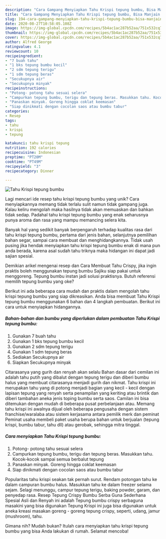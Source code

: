 ```yaml
---
description: "Cara Gampang Menyiapkan Tahu Krispi tepung bumbu, Bisa Manjain Lidah"
title: "Cara Gampang Menyiapkan Tahu Krispi tepung bumbu, Bisa Manjain Lidah"
slug: 194-cara-gampang-menyiapkan-tahu-krispi-tepung-bumbu-bisa-manjain-lidah
date: 2020-08-27T10:58:05.108Z
image: https://img-global.cpcdn.com/recipes/5b4ac1ac287b52aa/751x532cq70/tahu-krispi-tepung-bumbu-foto-resep-utama.jpg
thumbnail: https://img-global.cpcdn.com/recipes/5b4ac1ac287b52aa/751x532cq70/tahu-krispi-tepung-bumbu-foto-resep-utama.jpg
cover: https://img-global.cpcdn.com/recipes/5b4ac1ac287b52aa/751x532cq70/tahu-krispi-tepung-bumbu-foto-resep-utama.jpg
author: Alfred George
ratingvalue: 4.1
reviewcount: 10
recipeingredient:
- "7 buah tahu"
- "1 bks tepung bumbu kecil"
- "2 sdm tepung terigu"
- "1 sdm tepung beras"
- "Secukupnya air"
- "Secukupnya minyak"
recipeinstructions:
- "Potong- potong tahu sesuai selera"
- "Campurkan tepung bumbu, terigu dan tepung beras. Masukkan tahu. Kocok-kocok sampai semua berbalut tepung"
- "Panaskan minyak. Goreng hingga coklat keemasan"
- "Siap dinikmati dengan cocolan saos atau bumbu tabur"
categories:
- Resep
tags:
- tahu
- krispi
- tepung

katakunci: tahu krispi tepung 
nutrition: 192 calories
recipecuisine: Indonesian
preptime: "PT20M"
cooktime: "PT49M"
recipeyield: "3"
recipecategory: Dinner

---
```



![Tahu Krispi tepung bumbu](https://img-global.cpcdn.com/recipes/5b4ac1ac287b52aa/751x532cq70/tahu-krispi-tepung-bumbu-foto-resep-utama.jpg)

Lagi mencari ide resep tahu krispi tepung bumbu yang unik? Cara menyiapkannya memang tidak terlalu sulit namun tidak gampang juga. Kalau keliru mengolah maka hasilnya tidak akan memuaskan dan bahkan tidak sedap. Padahal tahu krispi tepung bumbu yang enak seharusnya punya aroma dan rasa yang mampu memancing selera kita.

Banyak hal yang sedikit banyak berpengaruh terhadap kualitas rasa dari tahu krispi tepung bumbu, pertama dari jenis bahan, selanjutnya pemilihan bahan segar, sampai cara membuat dan menghidangkannya. Tidak usah pusing jika hendak menyiapkan tahu krispi tepung bumbu enak di mana pun anda berada, karena asal sudah tahu triknya maka hidangan ini dapat jadi sajian spesial.

Demikian arikel mengenai resep dan Cara Membuat Tahu Crispy, jika ingin praktis boleh menggunakan tepung bumbu Sajiku siap pakai untuk menggoreng. Tepung bumbu instan jadi solusi praktisnya. Butuh referensi memilih tepung bumbu yang oke?


Berikut ini ada beberapa cara mudah dan praktis dalam mengolah tahu krispi tepung bumbu yang siap dikreasikan. Anda bisa membuat Tahu Krispi tepung bumbu menggunakan 6 bahan dan 4 langkah pembuatan. Berikut ini cara untuk menyiapkan hidangannya.

<!--inarticleads1-->

##### Bahan-bahan dan bumbu yang diperlukan dalam pembuatan Tahu Krispi tepung bumbu:

1. Gunakan 7 buah tahu
1. Gunakan 1 bks tepung bumbu kecil
1. Gunakan 2 sdm tepung terigu
1. Gunakan 1 sdm tepung beras
1. Sediakan Secukupnya air
1. Siapkan Secukupnya minyak


Citarasanya yang gurih dan renyah akan selalu Bahan dasar dari cemilan ini adalah tahu putih yang dibalut dengan tepung terigu dan diberi bumbu halus yang membuat citarasanya menjadi gurih dan nikmat. Tahu krispi ini merupakan tahu yang di potong menjadi bagian yang kecil - kecil dengan lapisan tepung yang renyah serta penampilan yang keriting atau brintik dan diberi tambahan aneka jenis toping bumbu serta saos. Camilan ini bisa ditemukan dengan mudah di beberapa pusat perbelanjaan atau. Memang tahu krispi ini awalnya dijual oleh beberapa pengusaha dengan sistem franchise/waralaba atau sistem kerjasama antara pemilik merk dan peminat Peminat usaha membeli paket usaha berupa bahan untuk berjualan (tepung krispi, bumbu tabur, tahu dll) atau gerobak, sehingga mitra tinggal. 

<!--inarticleads2-->

##### Cara menyiapkan Tahu Krispi tepung bumbu:

1. Potong- potong tahu sesuai selera
1. Campurkan tepung bumbu, terigu dan tepung beras. Masukkan tahu. Kocok-kocok sampai semua berbalut tepung
1. Panaskan minyak. Goreng hingga coklat keemasan
1. Siap dinikmati dengan cocolan saos atau bumbu tabur


Popularitas tahu krispi seakan tak pernah surut. Rendam potongan tahu ke dalam campuran bumbu halus. Masukkan tahu ke dalam freezer selama sejam. Selagi menunggu, campur tepung terigu, baking powder, garam, dan penyedap rasa. Resep Tepung Crispy Bumbu Serba Guna Sederhana Spesial Asli dan Renyah ini adalah Tepung bumbu crispy serbaguna masakini yang bisa digunakan Tepung Krispi ini juga bisa digunakan untuk aneka kreasi masakan goreng - goreng tepung crispy, seperti, udang, jamur (mushroom), tahu. 

Gimana nih? Mudah bukan? Itulah cara menyiapkan tahu krispi tepung bumbu yang bisa Anda lakukan di rumah. Selamat mencoba!
